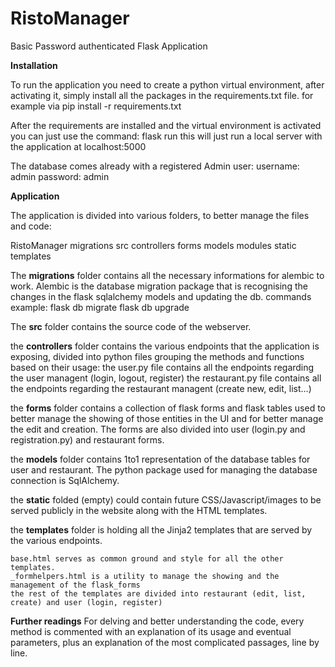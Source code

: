 # RistoManager
 Basic Password authenticated Flask Application

**Installation**

To run the application you need to create a python virtual environment, after activating it, simply install all the packages in the requirements.txt file.
for example via
	pip install -r requirements.txt

After the requirements are installed and the virtual environment is activated you can just use the command:
	flask run
this will just run a local server with the application at localhost:5000

The database comes already with a registered Admin user:
username: admin
password: admin

**Application**

The application is divided into various folders, to better manage the files and code:


RistoManager
	migrations
	src
		controllers
		forms
		models
		modules
	static
	templates

The **migrations** folder contains all the necessary informations for alembic to work. Alembic is the database migration package that is recognising the changes in the flask sqlalchemy models and updating the db.
commands example:
	flask db migrate
	flask db upgrade

The **src** folder contains the source code of the webserver.

the **controllers** folder contains the various endpoints that the application is exposing, divided into python files grouping the methods and functions based on their usage:
the user.py file contains all the endpoints regarding the user managent (login, logout, register)
	the restaurant.py file contains all the endpoints regarding the restaurant managent (create new, edit, list…)

the **forms** folder contains a collection of flask forms and flask tables used to better manage the showing of those entities in the UI and for better manage the edit and creation. The forms are also divided into user (login.py and registration.py) and restaurant forms.

the **models** folder contains 1to1 representation of the database tables for user and restaurant. The python package used for managing the database connection is SqlAlchemy.

the **static** folded (empty) could contain future CSS/Javascript/images to be served publicly in the website along with the HTML templates.

the **templates** folder is holding all the Jinja2 templates that are served by the various endpoints.

    base.html serves as common ground and style for all the other templates.
	_formhelpers.html is a utility to manage the showing and the management of the flask_forms
	the rest of the templates are divided into restaurant (edit, list, create) and user (login, register) 

**Further readings**
For delving and better understanding the code, every method is commented with an explanation of its usage and eventual parameters, plus an explanation of the most complicated passages, line by line.

